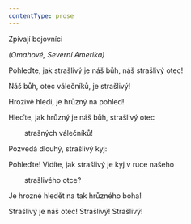 ```yaml
---
contentType: prose
---
```


Zpívají bojovníci

_(Omahové, Severní Amerika)_

Pohleďte, jak strašlivý je náš bůh, náš strašlivý otec!

Náš bůh, otec válečníků, je strašlivý!

Hrozivě hledí, je hrůzný na pohled!

Hleďte, jak hrůzný je náš bůh, strašlivý otec

        strašných válečníků!

Pozvedá dlouhý, strašlivý kyj:

Pohleďte! Vidíte, jak strašlivý je kyj v ruce našeho

        strašlivého otce?

Je hrozné hledět na tak hrůzného boha!

Strašlivý je náš otec! Strašlivý! Strašlivý!
